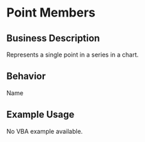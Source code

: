 # Point Members

## Business Description
Represents a single point in a series in a chart.

## Behavior
Name

## Example Usage
No VBA example available.
